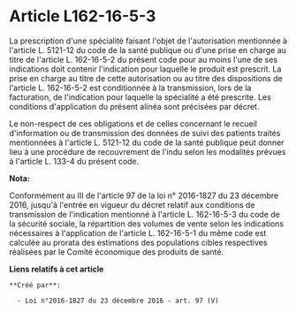 # Article L162-16-5-3

La prescription d'une spécialité faisant l'objet de l'autorisation mentionnée à l'article L. 5121-12 du code de la santé
publique ou d'une prise en charge au titre de l'article L. 162-16-5-2 du présent code pour au moins l'une de ses indications
doit contenir l'indication pour laquelle le produit est prescrit. La prise en charge au titre de cette autorisation ou au
titre des dispositions de l'article L. 162-16-5-2 est conditionnée à la transmission, lors de la facturation, de l'indication
pour laquelle la spécialité a été prescrite. Les conditions d'application du présent alinéa sont précisées par décret. 

Le non-respect de ces obligations et de celles concernant le recueil d'information ou de transmission des données de suivi
des patients traités mentionnées à l'article L. 5121-12 du code de la santé publique peut donner lieu à une procédure de
recouvrement de l'indu selon les modalités prévues à l'article L. 133-4 du présent code.

**Nota:**

Conformément au III de l'article 97 de la loi n° 2016-1827 du 23 décembre 2016, jusqu'à l'entrée en vigueur du décret relatif
aux conditions de transmission de l'indication mentionné à l'article L. 162-16-5-3 du code de la sécurité sociale, la
répartition des volumes de vente selon les indications nécessaires à l'application de l'article L. 162-16-5-1 du même code
est calculée au prorata des estimations des populations cibles respectives réalisées par le Comité économique des produits de
santé.

**Liens relatifs à cet article**

	**Créé par**:

	  - Loi n°2016-1827 du 23 décembre 2016 - art. 97 (V)
